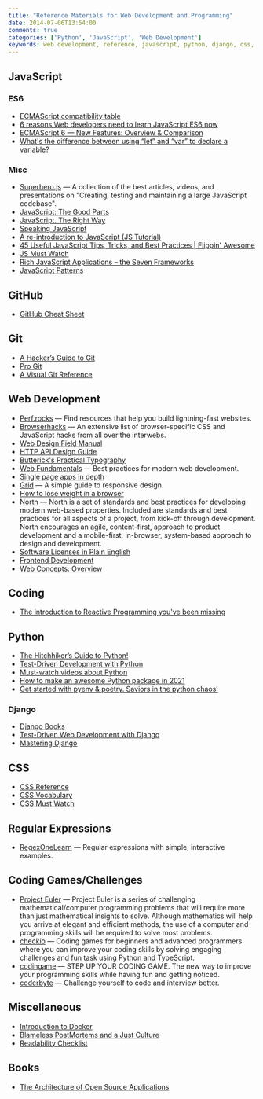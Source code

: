 ```yaml
---
title: "Reference Materials for Web Development and Programming"
date: 2014-07-06T13:54:00
comments: true
categories: ['Python', 'JavaScript', 'Web Development']
keywords: web development, reference, javascript, python, django, css, regex
---
```

## JavaScript

### ES6

* [ECMAScript compatibility table](http://kangax.github.io/compat-table/es6/)
* [6 reasons Web developers need to learn JavaScript ES6 now](https://thenextweb.com/dd/2016/03/09/6-reasons-need-learn-javascript-es6-now-not-later/)
* [ECMAScript 6 — New Features: Overview & Comparison](http://es6-features.org/)
* [What's the difference between using “let” and “var” to declare a variable?](http://stackoverflow.com/questions/762011/whats-the-difference-between-using-let-and-var-to-declare-a-variable)

### Misc

* [Superhero.js](http://superherojs.com) — A collection of the best articles, videos, and presentations on "Creating, testing and maintaining a large JavaScript codebase".
* [JavaScript: The Good Parts](http://gnab.github.io/js-workshop/)
* [JavaScript. The Right Way](http://jstherightway.org/)
* [Speaking JavaScript](http://speakingjs.com/es5/index.html)
* [A re-introduction to JavaScript (JS Tutorial)](https://developer.mozilla.org/en-US/docs/Web/JavaScript/A_re-introduction_to_JavaScript)
* [45 Useful JavaScript Tips, Tricks, and Best Practices | Flippin' Awesome](http://flippinawesome.org/2013/12/23/45-useful-javascript-tips-tricks-and-best-practices)
* [JS Must Watch](https://github.com/bolshchikov/js-must-watch)
* [Rich JavaScript Applications – the Seven Frameworks](http://blog.stevensanderson.com/2012/08/01/rich-javascript-applications-the-seven-frameworks-throne-of-js-2012/)
* [JavaScript Patterns](http://shichuan.github.io/javascript-patterns/)

## GitHub

* [GitHub Cheat Sheet](http://github.com/tiimgreen/github-cheat-sheet)

## Git

* [A Hacker’s Guide to Git](http://wildlyinaccurate.com/a-hackers-guide-to-git)
* [Pro Git](http://git-scm.com/book/en/v2)
* [A Visual Git Reference](http://marklodato.github.io/visual-git-guide/index-en.html)

## Web Development

* [Perf.rocks](http://www.perf.rocks/) — Find resources that help you build lightning-fast websites.
* [Browserhacks](http://browserhacks.com/) — An extensive list of browser-specific CSS and JavaScript hacks from all over the interwebs.
* [Web Design Field Manual](http://webfieldmanual.com/)
* [HTTP API Design Guide](https://github.com/interagent/http-api-design)
* [Butterick's Practical Typography](http://practicaltypography.com/)
* [Web Fundamentals](https://developers.google.com/web/fundamentals/) — Best practices for modern web development.
* [Single page apps in depth](http://singlepageappbook.com/)
* [Grid](http://www.adamkaplan.me/grid/) — A simple guide to responsive design.
* [How to lose weight in a browser](http://browserdiet.com/en/)
* [North](https://github.com/north/north) — North is a set of standards and best practices for developing modern web-based properties. Included are standards and best practices for all aspects of a project, from kick-off through development. North encourages an agile, content-first, approach to product development and a mobile-first, in-browser, system-based approach to design and development.
* [Software Licenses in Plain English](https://tldrlegal.com/)
* [Frontend Development](https://github.com/dypsilon/frontend-dev-bookmarks)
* [Web Concepts: Overview](https://webconcepts.info/concepts/)

## Coding

* [The introduction to Reactive Programming you've been missing](https://gist.github.com/staltz/868e7e9bc2a7b8c1f754)

## Python

* [The Hitchhiker’s Guide to Python!](http://docs.python-guide.org/en/latest/)
* [Test-Driven Development with Python](http://chimera.labs.oreilly.com/books/1234000000754)
* [Must-watch videos about Python](https://github.com/s16h/py-must-watch)
* [How to make an awesome Python package in 2021](https://antonz.org/python-packaging/)
* [Get started with pyenv & poetry. Saviors in the python chaos!](https://blog.jayway.com/2019/12/28/pyenv-poetry-saviours-in-the-python-chaos/)

### Django

* [Django Books](https://www.twoscoopspress.com/pages/current-django-books)
* [Test-Driven Web Development with Django](http://test-driven-django-development.readthedocs.org/en/latest/)
* [Mastering Django](http://masteringdjango.com/)

## CSS

* [CSS Reference](http://tympanus.net/codrops/css_reference/)
* [CSS Vocabulary](http://pumpula.net/p/apps/css-vocabulary/)
* [CSS Must Watch](https://github.com/AllThingsSmitty/must-watch-css)

## Regular Expressions

* [RegexOneLearn](http://regexone.com/) — Regular expressions with simple, interactive examples.

## Coding Games/Challenges

* [Project Euler](https://projecteuler.net/) — Project Euler is a series of challenging mathematical/computer programming problems that will require more than just mathematical insights to solve. Although mathematics will help you arrive at elegant and efficient methods, the use of a computer and programming skills will be required to solve most problems.
* [checkio](https://www.checkio.org/) — Coding games for beginners and advanced programmers where you can improve your coding skills by solving engaging challenges and fun task using Python and TypeScript.
* [codingame](http://www.codingame.com/) — STEP UP YOUR CODING GAME. The new way to improve your programming skills while having fun and getting noticed.
* [coderbyte](http://coderbyte.com/) — Challenge yourself to code and interview better.

## Miscellaneous

* [Introduction to Docker](http://www.youtube.com/watch?v=9bvdc55xYdo)
* [Blameless PostMortems and a Just Culture](https://codeascraft.com/2012/05/22/blameless-postmortems/)
* [Readability Checklist](https://readabilityguidelines.co.uk/readability-checklist/)

## Books

* [The Architecture of Open Source Applications](http://aosabook.org/en/index.html)
